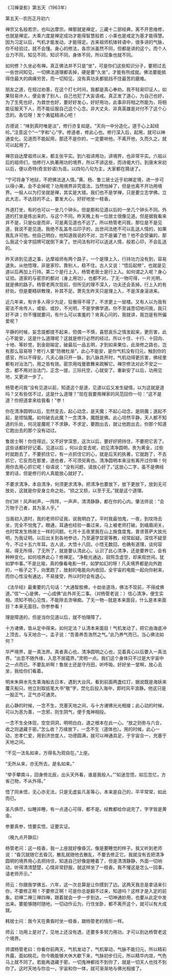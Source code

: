 
《习禅录影》第五天（1963年）

第五天--农历正月初六

禅宗又名般若宗，也叫达摩宗。禅那就是禅定，三藏十二部经典，离不开思维修，也就是禅定。大乘六度是禅定成功才能得智慧般若；小乘也是戒定为基才能得慧。因为习定以后，气机才能发动，才能得定。古来祖师机锋转语中，很多讲的气脉，你不经验过，就不会懂。身心的修法，各宗派虽然不同，但都是讲的这个。而个人业力不同，知见不同，知识不同，身体不同，所以现象也就不同。　　

如何修？久坐必有禅。真正佛法并不只是“坐”，可是你们这些知识分子，要把过去一些世间知见，一切佛法道理都丢掉，硬是要“久坐”，才能有所成就。佛法要能抵得住最大的病痛穷苦，而一切知见，没有真功夫都抵挡不住最苦的磨难。

朋友之道，在规过劝善，在这个打七时间，我都是真心奉劝。我不轻易印证人，如果轻易许人，便会害了别人，自己也犯了大妄语戒。真正发了道心，为自己也好，为了生死也好，为救世也好，要好好发心，好好用功，此事非将相之所能为，将相能征服天下人，而不能征服自己这个心念。非大丈夫、非真英雄是对付不了这个心念的。各位呀！发个勇猛精进心吧！

古德说：“味到真时唯是淡”，修行亦复如是。“天向一中分造化，道于心上起经纶。”注意这个“一”字和“心”字。修道者，修此心也。修行深入后，起用，就可以神通变化。见道而不能起用，那还不是你的，一定要哄他，不离开他，久而久之，就可以起用了。

禅宗自达摩祖师以来，都主张平实。到六祖讲用功，讲境界，也非常平实。六祖以后的祖师们，怕修行人执著用功的境界，所以不讲这些，而诗偈大行。到唐末宋初以后，便以奇特(奇言妙语)为高，以四句八句为主，大家都在猜谜了。

“宁可将身下地狱，不把佛法送人情。”黄、杨、鲁三居士近乎初禅定境，进一步可以得小果。会不会掉呢？功用境界非究竟法，当然怕掉了，但是也离不开功用境界。一般人以为打坐就是禅，其实是大错。我们也不是学禅，只是要立志学佛。立此大志，不达目的不止，要发大心，好好地坐一枝香。

外道打坐，有的也可以一坐几个钟头。但是那和见道以后的一坐几个钟头不同。外道的打坐是练出来的，与这个不同。昨天晚上有一位居士很像见道。但是据我看来并不是，只是似是而非，可是离见道也不远了。所以杨管老问我，那位是不是见道，我说不是见道。我绝不乱盖冬瓜印子的，出世间法绝不可以乱送人情的，如果我乱许可他。他自己明白，他知道我说的不对，岂不是骗了他？他不会受骗的，那么我这个金字招牌可就倒下来了。世间法有时可以送送人情，般若心印，不会乱送的。

昨天讲到见道之事，达摩祖师有两个路子，一个是理上入，行持功力没有到，容易退失。从他悟理，非是家珍。靠别人，稳不住。古人又说：“悟后起修”，也就是见道以后再加上行持。第二个是行上入，杨管老居士是行上入。如何谓之入呢？身心证验。道家的与密宗的都对（身上用功），也都不对。了无一物可得，一片光明，就是佛的路子。杨管老两次现前，但所见的理不深入，功夫还会丢掉。行上入的有好处。但是要精研教理，补其不足。萧先生昨天只是理上入，不是浑身滚进来。

近几年来，有许多人得少为足，狂傲得不得了，不求更上一层楼。又有人以为我有密法不肯传人，或偷、或抄，不光明，不是学佛学道。你不至诚恳切地问我，我只好不讲；你不懂就要问，有什么可以害羞的？肯真心问的，我就讲，我岂是有所偏爱呢？

平静的时候，妄念提都提不起来，但偶一不慎，喜怒哀乐之情发起来，更厉害，此心不能安，这是什么道理呢？这就是修行必然的经过。所以十住、十行、十回向、十地、等妙觉，到金刚喻定，破最后一品五明，才到如来果位，此渐修之路也，岂有那么容易呀？修行人要“防微杜渐”，此心不能安，是你气机没有归元，触到你的感官，所以不得安。凡夫心脉只开一脉，到八脉具开时，气机动得更厉害，佛经里都有对治法门，用之皆有效。密宗用戏曼歌舞来疏解它。禅宗修法对此不安之一念，都不用对治法门，正念一提，三际托空，心就安了。重新安了以后，功用见地，又更进一步了。

杨管老问我“没有见道以前，知道这个是道，见道以后又发生疑情，以为这就是道吗？又有些信不过，这是什么道理？”现在我要用禅家的风范回你一句：“这不是道？你把道拿来给我看！”参！

你在清净圆明以后，忽然变去，起心动念，是天魔；不起心动念，是阴魔；道起不起，是烦恼魔。如何破去此魔？一念清净，魔既是佛。此心坦然平静，天人都不知道的乐处，何况是魔呢？不求静，不求定，要跑出去，就让他跑出去，你那个知道它跑出去的那个没有动过。

鲁居士啊！你住得远，又不好学深思，这次以后，要好好把持住，不要把它丢了。这些话都好好记着。见道以后 ，何以会变去呢，初见清净圆明，贵为黄金，过些时就跑去了，不要抓住它，有一点抓住它的心，就是后天的执著，它就跑了，不去抓它，它反而在那里，道也者，不可须臾离也。清净圆明本来没有离开过你嘛！何用你去用心抓它呢！俗语说：“没有问题，请放心好了。”这放心二字，虽不是佛经里的话，但是修行的人真能放心就好了。

不要求清净，本自清净，何须更求清净。把清净也要放下，放下更放下，放到无可放处，这就是你安身立命之处。“损之又损，以至于无。”就是这个道理。

你们听！风声树声，一阵阵，一声声，清清静静，都在你的心内。肇法师说：“会万物于己者，其为圣人乎。”

当我初入道时，我的老师印证我，说我明白了。平时我最怕鬼，一夜，到坟场去坐，完全不怕鬼了。眼通，耳通也经验一番过来，马上被老师打破。到峨眉闭关，也时常发生杨居士一样的问题。七月十五夜里我在山上施食度鬼，普贤菩萨大放光明，为我证明。以后出关到各地参访，乃至遍学显密等教，经常起疑。深信不疑至今，不过十五六年耳。古人说，大悟十八回，小悟无数回，也确有道理，谈何容易。得无所得，了无所了，就是要认清此心。认识了此心清净，还是要养它，会有种种变化。如何培养此心？修禅定。“净极光通达，寂照含虚空，却来观世间，犹如梦中事。”不是比喻，真的像看电影一样，如梦如幻的呀！凡夫境界都是向外跑的，一板子之下，向里跑了，放射的电能向内收回，全宇宙的电能一起向你射来，而你心性没有通达，不易接受，所以时时会有退心。

《法华经》最重要的几句话：“大通智胜佛，十劫坐道场，佛法不现前，不得成佛道。”信“一心是佛，一心成佛”此外并无二事。（对杨管老说：）信心清净，便生实相。须知不明心见性，不能除去贪嗔痴。了无一物--就是本来面目，什么是本来面目？本来无面目。你参参看！

理是障道的，但是当你见道以后，就不怕理障了。

十方诸佛，皆从定中得来。如何定法？认清本来面目！气机发动了，把它由海底冲上顶去，与天地合一。孟子说：“吾善养吾浩然之气。”此乃养气而已。当心佛法如何？

华严境界，是一真法界。真者真心也，清净圆明之心也，见着真心以后要入一真法界。“出息不随外缘，入息不居蕴界。”灵明一点。我们这个身体只不过是大宇宙中之一点而已。不要乱听啊！鲁居士还是守丹田，听呼吸。好好坐一堂啊，放心去坐，我给你们看着。

明末朱舜水先生乘海船去日本，遇到大台风，看到前面两盏红灯，据说既是海妖来覆灭船只。他立刻取纸笔大书“敬”字，焚化后投入海中，即时风平浪静。他这只是一股正气，正气亦可通灵。

此心静的时候，一念不生，充塞天地之间，与十方诸佛光光相接；此心动的时候，可以为恶为善，一念邪，则生阴气，便于鬼神相投。

一念不生全体现，空空洞洞，明明白白，道之根本在此一心。“放之则弥与六合，收之则退藏于密。”怎么收？万缘放下，一念不生（道体也）。用的时候，此心一动，忠孝仁爱，用到济世度人，功德圆满，就可以神通具足，于宇宙合一，充塞于天地之间。

“不见一法名如来，方得名为观自在。”上座。

“无所从来，亦无所去，是名如来。”

“举手攀南斗，回身倚北辰，出头天外看，谁是我般人。”“如迷忽悟，如忘忽忆，方省己物，不从外得。”

悟了同未悟，无心亦无法，只是无虚妄凡圣等心，本来是自己的，平平常常，如此而已。

圣凡俱尽，似睡非睡，有一点道心可得，都不是。经教都给你说完了，字字皆是黄金。

参要真参，悟要实悟，证要实证。

（晚九点开静后）

杨管老问：这一枝香，我一上座就好像昏沉，像是要睡觉的样子。我又听到老师说：“昏沉就随它去昏沉，散乱就随他去散乱，不要去修正它。我就没有去把清净圆明的境界用心去把持住，知道自己好像是睡着了，但是清清静静，外面一切响动，听得清清楚楚，心情非常舒服，就这样坐了一枝香。我不懂这是怎么一回事，请老师开示。”

师云：你跟我学佛五、六年，这一次总算是让你摸到了边。这两天我总是拿话来引你，不要修正啊！不要修正啊！可是你总是翻不过来，知道吗？这样才是入定的前象。初禅二禅三禅四禅，跟着就会一步一步到达，一切神通妙用，也要从此定中发出来。要能够随时随地，一切动作云为，行住坐卧，都不离开这个，就可以有大成就。

韩居士问：我今天在黄昏时坐一枝香，跟杨管老的情形一样。

师云：功用上是对了，见地上还没有透，还要多多努力用功，才可以到达杨管老这个境界。

师谓杨管老曰：你看你前两天，气机发动了，气机窜动，气脉不能归元，所以精彩外露，面如桃花。你今晚能够大休大歇下来，气脉初步归元，所以精华内敛，气色马上就不同了。若能再退藏于密，一切鬼神都找不到你了，就是一切天人也找不到你了。这时天地与你合一，宇宙和你一体，就可渐渐地与佛光相接了。